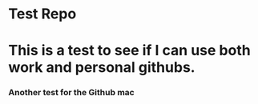 # Test Repo

# This is a test to see if I can use both work and personal githubs.

### Another test for the Github mac
